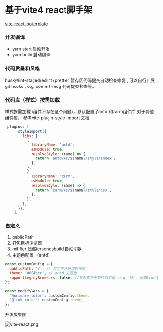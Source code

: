 #  基于vite4 react脚手架

[vite-react-boilerplate](https://github.com/leonwgc/vite-react-boilerplate)

### 开发编译
* yarn start 启动开发
* yarn build 启动编译

### 代码质量和风格
husky/lint-staged/eslint+prettier 暂存区代码提交自动检查修复 , 可以自行扩展git hooks , e.g. commit-msg 代码提交检查等。


### 代码库（样式）按需加载
 样式按需加载 (组件不存在这个问题)，默认配置了antd 和zarm组件库,对于其他组件库， 参考vite-plugin-style-import 文档
```js
 plugins: [
      styleImport({
        libs: [
          {
            libraryName: 'antd',
            esModule: true,
            resolveStyle: (name) => {
              return `antd/es/${name}/style/index`;
            },
          },
          {
            libraryName: 'zarm',
            esModule: true,
            resolveStyle: (name) => {
              return `zarm/es/${name}/style/css`;
            },
          },
        ],
      }),
    ],
```

### 自定义
1. publicPath 
2. 打包目标浏览器
3. mififier 压缩terser/esbuild 自动切换
4. 主题色配置 （antd）

```js
const customConfig = {
  publicPath: '/', // 打包生产环境时使用
  theme: '#004bcc', // antd 主题色
  supportLegacyBrowsers: false, //是否支持老的的浏览器，e.g. IE ，设置true生产打包时minify使用 terser, 否则使用更快的esbuild (包体积也稍大)
};

const modifyVars = {
  '@primary-color': customConfig.theme,
  '@link-color': customConfig.theme,
};
```

开发效果图

![vite-react.png](https://camo.githubusercontent.com/a02ea217c8156b6df7b6d279b9ba4fcc7884cbb405a7d0fae445914a869b9c22/68747470733a2f2f70362d6a75656a696e2e62797465696d672e636f6d2f746f732d636e2d692d6b3375316662706663702f65393535343464613266323534336233613162383035616364666462346333317e74706c762d6b3375316662706663702d77617465726d61726b2e696d616765)